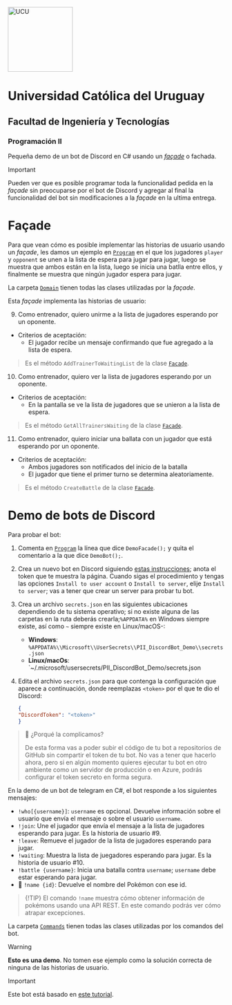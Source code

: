 <img alt="UCU" src="https://www.ucu.edu.uy/plantillas/images/logo_ucu.svg"
width="150"/>

# Universidad Católica del Uruguay

## Facultad de Ingeniería y Tecnologías

### Programación II

Pequeña demo de un bot de Discord en C# usando un
[*façade*](https://refactoring.guru/design-patterns/facade) o fachada.

> [!IMPORTANT]
> Pueden ver que es posible programar toda la funcionalidad pedida en la
> *façade* sin preocuparse por el bot de Discord y agregar al final la
> funcionalidad del bot sin modificaciones a la *façade* en la ultima entrega.

# Façade

Para que vean cómo es posible implementar las historias de usuario usando un
*façade*, les damos un ejemplo en [`Program`](/src/Program/Program.cs) en el que
los jugadores `player` y `opponent` se unen a la lista de espera para jugar para
jugar, luego se muestra que ambos están en la lista, luego se inicia una batlla
entre ellos, y finalmente se muestra que ningún jugador espera para jugar.

La carpeta [`Domain`](/src/Library/Domain/) tienen todas las clases utilizadas
por la *façade*.

Esta *façade* implementa las historias de usuario:

9. Como entrenador, quiero unirme a la lista de jugadores esperando por un
   oponente.

  * Criterios de aceptación:
     * El jugador recibe un mensaje confirmando que fue agregado a la lista de
       espera.

   > Es el método `AddTrainerToWaitingList` de la clase [`Facade`](/src/Library/Domain/Facade.cs).

10. Como entrenador, quiero ver la lista de jugadores esperando por un oponente.

  * Criterios de aceptación:
    * En la pantalla se ve la lista de jugadores que se unieron a la lista de
      espera.

   > Es el método `GetAllTrainersWaiting` de la clase [`Facade`](/src/Library/Domain/Facade.cs).

11. Como entrenador, quiero iniciar una ballata con un jugador que está
    esperando por un oponente.

  * Criterios de aceptación:
    * Ambos jugadores son notificados del inicio de la batalla
    * El jugador que tiene el primer turno se determina aleatoriamente.

   > Es el método `CreateBattle`  de la clase [`Facade`](/src/Library/Domain/Facade.cs).

# Demo de bots de Discord

Para probar el bot:

1. Comenta en [`Program`](/src/Program/Program.cs) la línea que dice
   `DemoFacade();` y quita el comentario a la que dice `DemoBot();`.

2. Crea un nuevo bot en Discord siguiendo [estas
   instrucciones](https://docs.discordnet.dev/guides/getting_started/first-bot.html);
   anota el token que te muestra la página. Cuando sigas el procedimiento y
   tengas las opciones `Install to user account` o `Install to server`, elije
   `Install to server`; vas a tener que crear un server para probar tu bot.

3. Crea un archivo `secrets.json` en las siguientes ubicaciones dependiendo de
   tu sistema operativo; si no existe alguna de las carpetas en la ruta
   deberás crearla;`%APPDATA%` en Windows siempre existe, así como `~`
   siempre existe en Linux/macOS-:

   - **Windows**: `%APPDATA%\\Microsoft\\UserSecrets\\PII_DiscordBot_Demo\\secrets.json`
   - **Linux/macOs**: `~/.microsoft/usersecrets/PII_DiscordBot_Demo/secrets.json

4. Edita el archivo `secrets.json` para que contenga la configuración que
   aparece a continuación, donde reemplazas `<token>` por el que te dio el
   Discord:
    ```json
    {
    "DiscordToken": "<token>"
    }
    ```

> 🤔 ¿Porqué la complicamos?
>
> De esta forma vas a poder subir el código de tu bot a repositorios de
> GitHub sin compartir el token de tu bot. No vas a tener que hacerlo ahora,
> pero si en algún momento quieres ejecutar tu bot en otro ambiente como un
> servidor de producción o en Azure, podrás configurar el token secreto en forma
> segura.

En la demo de un bot de telegram en C#, el bot responde a los
siguientes mensajes:

- `!who[{username}]`: `username` es opcional. Devuelve información sobre el
  usuario que envía el mensaje o sobre el usuario `username`.
- `!join`: Une el jugador que envía el mensaje a la lista de jugadores esperando
  para jugar. Es la historia de usuario #9.
- `!leave`: Remueve el jugador de la lista de jugadores esperando para jugar.
- `!waiting`: Muestra la lista de juegadores esperando para jugar. Es la
  historia de usuario #10.
- `!battle {username}`: Inicia una batalla contra `username`; `username` debe
  estar esperando para jugar.
- 🎁 `!name {id}`: Devuelve el nombre del Pokémon con ese id.

> {!TIP}
> El comando `!name` muestra cómo obtener información de pokémons usando una API
> REST. En este comando podrás ver cómo atrapar excepciones.

La carpeta [`Commands`](/src/Library/Commands/) tienen todas las clases utilizadas
por los comandos del bot.

> [!WARNING]
> **Esto es una demo**. No tomen ese ejemplo como la solución correcta de
> ninguna de las historias de usuario.

> [!IMPORTANT]
> Este bot está basado en [este tutorial](https://blog.adamstirtan.net/2023/10/create-discord-bot-in-c-and-net-part-1.html).